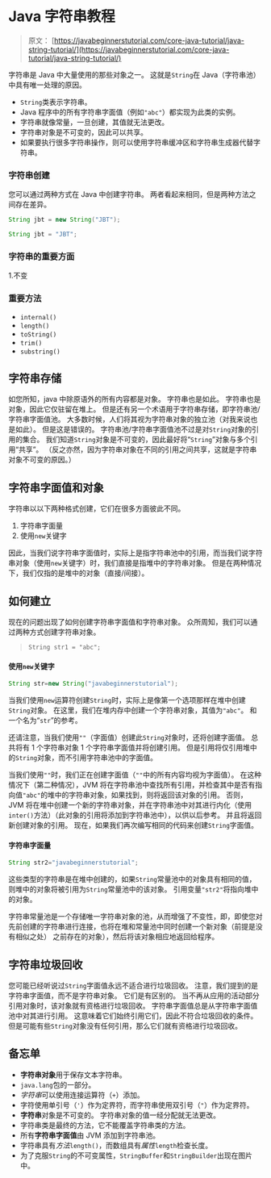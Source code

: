 # Java 字符串教程

> 原文： [https://javabeginnerstutorial.com/core-java-tutorial/java-string-tutorial/](https://javabeginnerstutorial.com/core-java-tutorial/java-string-tutorial/)

字符串是 Java 中大量使用的那些对象之一。 这就是`String`在 Java（字符串池）中具有唯一处理的原因。

*   `String`类表示字符串。
*   Java 程序中的所有字符串字面值（例如`"abc"`）都实现为此类的实例。
*   字符串就像常量，一旦创建，其值就无法更改。
*   字符串对象是不可变的，因此可以共享。
*   如果要执行很多字符串操作，则可以使用字符串缓冲区和字符串生成器代替字符串。

### 字符串创建

您可以通过两种方式在 Java 中创建字符串。 两者看起来相同，但是两种方法之间存在差异。

```java
String jbt = new String("JBT");  

String jbt = "JBT";
```

### 字符串的重要方面

1.不变

### 重要方法

*   `internal()`
*   `length()`
*   `toString()`
*   `trim()`
*   `substring()`

## 字符串存储

如您所知，java 中除原语外的所有内容都是对象。 字符串也是如此。 字符串也是对象，因此它仅驻留在堆上。 但是还有另一个术语用于字符串存储，即字符串池/字符串字面值池。 大多数时候，人们将其视为字符串对象的独立池（对我来说也是如此）。 但是这是错误的。 字符串池/字符串字面值池不过是对`String`对象的引用的集合。 我们知道`String`对象是不可变的，因此最好将“`String`”对象与多个引用“共享”。 （反之亦然，因为字符串对象在不同的​​引用之间共享，这就是字符串对象不可变的原因。）

## 字符串字面值和对象

字符串以以下两种格式创建，它们在很多方面彼此不同。

1.  字符串字面量
2.  使用`new`关键字

因此，当我们说字符串字面值时，实际上是指字符串池中的引用，而当我们说字符串对象（使用`new`关键字）时，我们直接是指堆中的字符串对象。 但是在两种情况下，我们仅指的是堆中的对象（直接/间接）。

## 如何建立

现在的问题出现了如何创建字符串字面值和字符串对象。 众所周知，我们可以通过两种方式创建字符串对象。

> `String str1 = "abc";`

#### 使用`new`关键字

```java
String str=new String("javabeginnerstutorial");
```

当我们使用`new`运算符创建`String`时，实际上是像第一个选项那样在堆中创建`String`对象。 在这里，我们在堆内存中创建一个字符串对象，其值为`"abc"`。 和一个名为“`str`”的参考。

还请注意，当我们使用`""`（字面值）创建此`String`对象时，还将创建字面值。 总共将有 1 个字符串对象 1 个字符串字面值并将创建引用。 但是引用将仅引用堆中的`String`对象，而不引用字符串池中的字面值。

当我们使用`""`时，我们正在创建字面值（`""`中的所有内容均视为字面值）。 在这种情况下（第二种情况），JVM 将在字符串池中查找所有引用，并检查其中是否有指向值`"abc"`的堆中的字符串对象，如果找到，则将返回该对象的引用。 否则，JVM 将在堆中创建一个新的字符串对象，并在字符串池中对其进行内化（使用`inter()`方法）（此对象的引用将添加到字符串池中），以供以后参考。 并且将返回新创建对象的引用。 现在，如果我们再次编写相同的代码来创建`String`字面值。

#### 字符串字面量

```java
String str2="javabeginnerstutorial";
```

这些类型的字符串是在堆中创建的，如果`String`常量池中的对象具有相同的值，则堆中的对象将被引用为`String`常量池中的该对象。 引用变量`"str2"`将指向堆中的对象。

字符串常量池是一个存储唯一字符串对象的池，从而增强了不变性，即，即使您对先前创建的字符串进行连接，也将在堆和常量池中同时创建一个新对象（前提是没有相似之处） 之前存在的对象），然后将该对象相应地返回给程序。

## 字符串垃圾回收

您可能已经听说过`String`字面值永远不适合进行垃圾回收。 注意，我们提到的是字符串字面值，而不是字符串对象。 它们是有区别的。 当不再从应用的活动部分引用对象时，该对象就有资格进行垃圾回收。 字符串字面值总是从字符串字面值池中对其进行引用。 这意味着它们始终引用它们，因此不符合垃圾回收的条件。 但是可能有些`String`对象没有任何引用，那么它们就有资格进行垃圾回收。

## 备忘单

*   **字符串对象**用于保存文本字符串。
*   `java.lang`包的一部分。
*   *字符串*可以使用连接运算符（`+`）添加。
*   字符使用单引号（`'`）作为定界符，而字符串使用双引号（`"`）作为定界符。
*   **字符串**对象是不可变的。 字符串对象的值一经分配就无法更改。
*   字符串类是最终的方法，它不能覆盖字符串类的方法。
*   所有**字符串字面值**由 JVM 添加到字符串池。
*   字符串具有*方法*`length()`，而数组具有*属性*`length`检查长度。
*   为了克服`String`的不可变属性，`StringBuffer`和`StringBuilder`出现在图片中。

